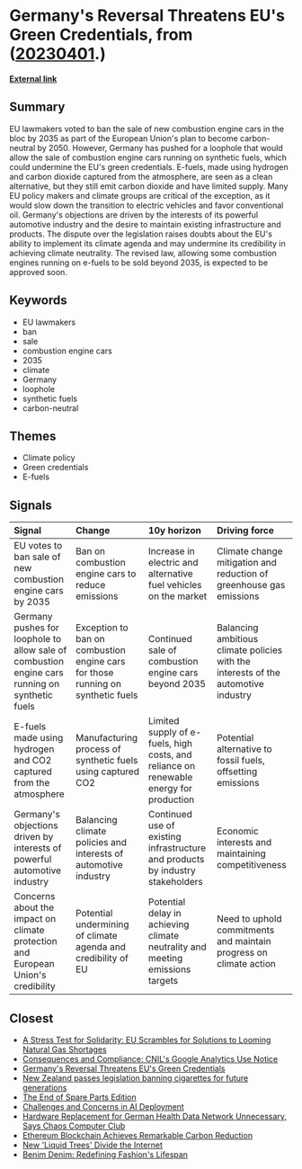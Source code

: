 # __Germany's Reversal Threatens EU's Green Credentials__, from ([20230401](https://kghosh.substack.com/p/20230401).)

__[External link](https://edition.cnn.com/2023/03/24/cars/eu-combustion-engine-debate-climate-intl/index.html)__



## Summary

EU lawmakers voted to ban the sale of new combustion engine cars in the bloc by 2035 as part of the European Union's plan to become carbon-neutral by 2050. However, Germany has pushed for a loophole that would allow the sale of combustion engine cars running on synthetic fuels, which could undermine the EU's green credentials. E-fuels, made using hydrogen and carbon dioxide captured from the atmosphere, are seen as a clean alternative, but they still emit carbon dioxide and have limited supply. Many EU policy makers and climate groups are critical of the exception, as it would slow down the transition to electric vehicles and favor conventional oil. Germany's objections are driven by the interests of its powerful automotive industry and the desire to maintain existing infrastructure and products. The dispute over the legislation raises doubts about the EU's ability to implement its climate agenda and may undermine its credibility in achieving climate neutrality. The revised law, allowing some combustion engines running on e-fuels to be sold beyond 2035, is expected to be approved soon.

## Keywords

* EU lawmakers
* ban
* sale
* combustion engine cars
* 2035
* climate
* Germany
* loophole
* synthetic fuels
* carbon-neutral

## Themes

* Climate policy
* Green credentials
* E-fuels

## Signals

| Signal                                                                                         | Change                                                                          | 10y horizon                                                                            | Driving force                                                                      |
|:-----------------------------------------------------------------------------------------------|:--------------------------------------------------------------------------------|:---------------------------------------------------------------------------------------|:-----------------------------------------------------------------------------------|
| EU votes to ban sale of new combustion engine cars by 2035                                     | Ban on combustion engine cars to reduce emissions                               | Increase in electric and alternative fuel vehicles on the market                       | Climate change mitigation and reduction of greenhouse gas emissions                |
| Germany pushes for loophole to allow sale of combustion engine cars running on synthetic fuels | Exception to ban on combustion engine cars for those running on synthetic fuels | Continued sale of combustion engine cars beyond 2035                                   | Balancing ambitious climate policies with the interests of the automotive industry |
| E-fuels made using hydrogen and CO2 captured from the atmosphere                               | Manufacturing process of synthetic fuels using captured CO2                     | Limited supply of e-fuels, high costs, and reliance on renewable energy for production | Potential alternative to fossil fuels, offsetting emissions                        |
| Germany's objections driven by interests of powerful automotive industry                       | Balancing climate policies and interests of automotive industry                 | Continued use of existing infrastructure and products by industry stakeholders         | Economic interests and maintaining competitiveness                                 |
| Concerns about the impact on climate protection and European Union's credibility               | Potential undermining of climate agenda and credibility of EU                   | Potential delay in achieving climate neutrality and meeting emissions targets          | Need to uphold commitments and maintain progress on climate action                 |

## Closest

* [A Stress Test for Solidarity: EU Scrambles for Solutions to Looming Natural Gas Shortages](1e78d32ea623267ea92d5316f969d1ca)
* [Consequences and Compliance: CNIL's Google Analytics Use Notice](903096f9f71209541fb6fabd6220b72b)
* [Germany's Reversal Threatens EU's Green Credentials](814283a354f997b39eef0684e747b8ef)
* [New Zealand passes legislation banning cigarettes for future generations](57094f3730835fe172d0f95667a01312)
* [The End of Spare Parts Edition](633655a8e8a99ad217f019928a2b8dc1)
* [Challenges and Concerns in AI Deployment](382e9ebc1e518ee49e541da1e6b5f8af)
* [Hardware Replacement for German Health Data Network Unnecessary, Says Chaos Computer Club](da08e20881548c71478cec75549ec48c)
* [Ethereum Blockchain Achieves Remarkable Carbon Reduction](eb8b03e69354d814c3d0cd31b18648dd)
* [New 'Liquid Trees' Divide the Internet](b8164554d14e302dac8ca428de8376dd)
* [Benim Denim: Redefining Fashion's Lifespan](e00cc39602993053c53f8dc014a0ab61)